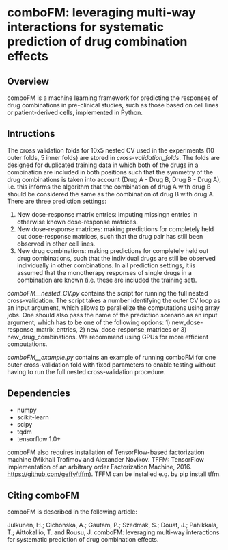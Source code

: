 # comboFM: leveraging multi-way interactions for systematic prediction of drug combination effects

## Overview

comboFM is a machine learning framework for predicting the responses of drug combinations in pre-clinical studies, such as those based on cell lines or patient-derived cells, implemented in Python. 


## Intructions

The cross validation folds for 10x5 nested CV used in the experiments (10 outer folds, 5 inner folds) are stored in *cross-validation_folds*. The folds are designed for duplicated training data in which both of the drugs in a combination are included in both positions such that the symmetry of the drug combinations is taken into account (Drug A - Drug B, Drug B - Drug A), i.e. this informs the algorithm that the combination of drug A with drug B should be considered the same as the combination of drug B with drug A. There are three prediction settings:
1. New dose-response matrix entries: imputing missingn entries in otherwise known dose-response matrices.
2. New dose-response matrices: making predictions for completely held out dose-response matrices, such that the drug pair has still been observed in other cell lines.
3. New drug combinations: making predictions for completely held out drug combinations, such that the individual drugs are still be observed individually in other combinations.
In all prediction settings, it is assumed that the monotherapy responses of single drugs in a combination are known (i.e. these are included the training set).

*comboFM__nested_CV.py* contains the script for running the full nested cross-validation. The script takes a number identifying the outer CV loop as an input argument, which allows to parallelize the computations using array jobs. One should also pass the name of the prediction scenario as an input argument, which has to be one of the following options: 1) new_dose-response_matrix_entries, 2) new_dose-response_matrices or 3) new_drug_combinations. We recommend using GPUs for more efficient computations.

*comboFM__example.py* contains an example of running comboFM for one outer cross-validation fold with fixed parameters to enable testing without having to run the full nested cross-validation procedure. 


## Dependencies

- numpy
- scikit-learn
- scipy
- tqdm
- tensorflow 1.0+

comboFM also requires installation of TensorFlow-based factorization machine (Mikhail Trofimov and Alexander Novikov. TFFM: TensorFlow implementation of an arbitrary order Factorization Machine, 2016. https://github.com/geffy/tffm). TFFM can be installed e.g. by pip install tffm. 

## Citing comboFM

comboFM is described in the following article:

Julkunen, H.; Cichonska, A.; Gautam, P.; Szedmak, S.; Douat, J.; Pahikkala, T.; Aittokallio, T. and Rousu, J. comboFM: leveraging multi-way interactions for systematic prediction of drug combination effects.

